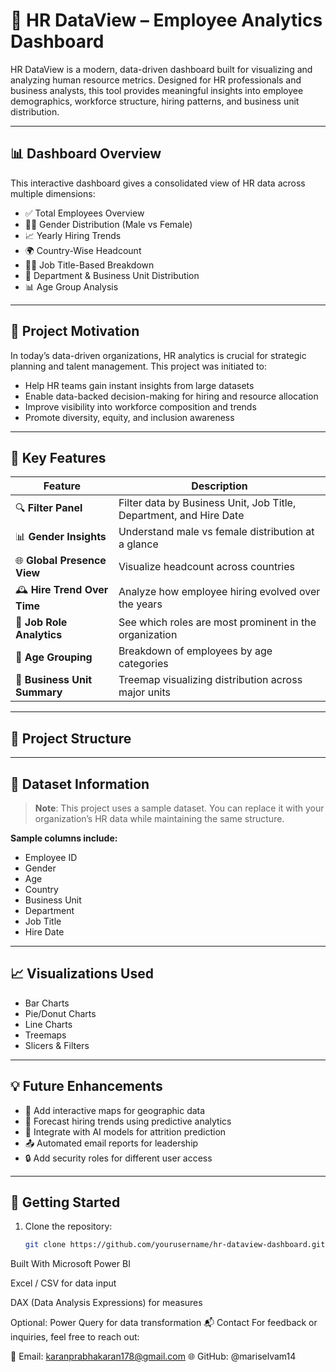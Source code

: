 # 💼 HR DataView – Employee Analytics Dashboard

HR DataView is a modern, data-driven dashboard built for visualizing and analyzing human resource metrics. Designed for HR professionals and business analysts, this tool provides meaningful insights into employee demographics, workforce structure, hiring patterns, and business unit distribution.

---

## 📊 Dashboard Overview

This interactive dashboard gives a consolidated view of HR data across multiple dimensions:

- ✅ Total Employees Overview
- 👩‍💼 Gender Distribution (Male vs Female)
- 📈 Yearly Hiring Trends
- 🌍 Country-Wise Headcount
- 👨‍🔧 Job Title-Based Breakdown
- 🏢 Department & Business Unit Distribution
- 📊 Age Group Analysis

---

## 🎯 Project Motivation

In today’s data-driven organizations, HR analytics is crucial for strategic planning and talent management. This project was initiated to:

- Help HR teams gain instant insights from large datasets
- Enable data-backed decision-making for hiring and resource allocation
- Improve visibility into workforce composition and trends
- Promote diversity, equity, and inclusion awareness

---

## 🧩 Key Features

| Feature                        | Description |
|-------------------------------|-------------|
| 🔍 **Filter Panel**           | Filter data by Business Unit, Job Title, Department, and Hire Date |
| 📊 **Gender Insights**        | Understand male vs female distribution at a glance |
| 🌐 **Global Presence View**   | Visualize headcount across countries |
| 🕰️ **Hire Trend Over Time**  | Analyze how employee hiring evolved over the years |
| 💼 **Job Role Analytics**     | See which roles are most prominent in the organization |
| 🧓 **Age Grouping**           | Breakdown of employees by age categories |
| 📂 **Business Unit Summary**  | Treemap visualizing distribution across major units |

---

## 📁 Project Structure


---

## 🧪 Dataset Information

> **Note**: This project uses a sample dataset. You can replace it with your organization’s HR data while maintaining the same structure.

**Sample columns include:**
- Employee ID
- Gender
- Age
- Country
- Business Unit
- Department
- Job Title
- Hire Date

---

## 📈 Visualizations Used

- Bar Charts
- Pie/Donut Charts
- Line Charts
- Treemaps
- Slicers & Filters

---

## 💡 Future Enhancements

- 📍 Add interactive maps for geographic data
- 📅 Forecast hiring trends using predictive analytics
- 🧠 Integrate with AI models for attrition prediction
- 📤 Automated email reports for leadership
- 🔒 Add security roles for different user access

---

## 🚀 Getting Started

1. Clone the repository:
   ```bash
   git clone https://github.com/yourusername/hr-dataview-dashboard.git
Built With
Microsoft Power BI

Excel / CSV for data input

DAX (Data Analysis Expressions) for measures

Optional: Power Query for data transformation
📬 Contact
For feedback or inquiries, feel free to reach out:

📧 Email: karanprabhakaran178@gmail.com
🌐 GitHub: @mariselvam14
